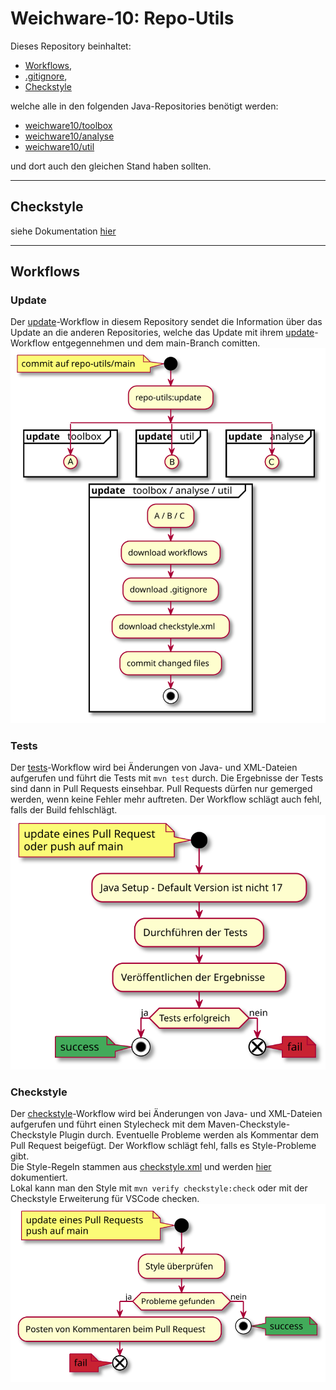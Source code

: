 # Weichware-10: Repo-Utils
Dieses Repository beinhaltet:
- [Workflows](workflows/),
- [.gitignore](.gitignore),
- [Checkstyle](checkstyle.xml)

welche alle in den folgenden Java-Repositories benötigt werden:
- [weichware10/toolbox](https://github.com/weichware10/toolbox)
- [weichware10/analyse](https://github.com/weichware10/analyse)
- [weichware10/util](https://github.com/weichware10/util)

und dort auch den gleichen Stand haben sollten.

---

## Checkstyle
siehe Dokumentation [hier](checkstyle.md)

---

## Workflows

### Update
Der [update](.github/workflows/update.yaml)-Workflow in diesem Repository sendet die Information über das Update an die anderen Repositories, welche das Update mit ihrem [update](workflows/update.yaml)-Workflow entgegennehmen und dem main-Branch comitten.  
![Activity-Diagramm update.yaml](diagrams/update.svg)

### Tests
Der [tests](workflows/tests.yaml)-Workflow wird bei Änderungen von Java- und XML-Dateien aufgerufen und führt die Tests mit `mvn test` durch. Die Ergebnisse der Tests sind dann in Pull Requests einsehbar. Pull Requests dürfen nur gemerged werden, wenn keine Fehler mehr auftreten. Der Workflow schlägt auch fehl, falls der Build fehlschlägt.  
![Activity-Diagramm tests.yaml](diagrams/tests.svg)

### Checkstyle
Der [checkstyle](workflows/checkstyle.yaml)-Workflow wird bei Änderungen von Java- und XML-Dateien aufgerufen und führt einen Stylecheck mit dem Maven-Checkstyle-Checkstyle Plugin durch. Eventuelle Probleme werden als Kommentar dem Pull Request beigefügt. Der Workflow schlägt fehl, falls es Style-Probleme gibt.  
Die Style-Regeln stammen aus [checkstyle.xml](checkstyle.xml) und werden [hier](checkstyle.md) dokumentiert.  
Lokal kann man den Style mit `mvn verify checkstyle:check` oder mit der Checkstyle Erweiterung für VSCode checken.  
![Activity-Diagramm checkstyle.yaml](diagrams/checkstyle.svg)
